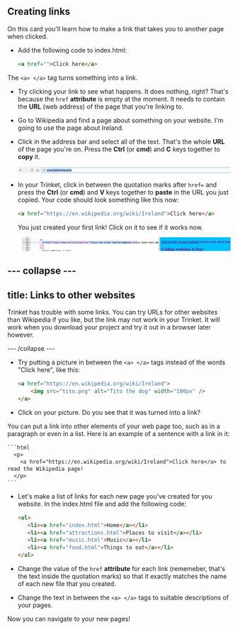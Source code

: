 ## Creating links

On this card you'll learn how to make a link that takes you to another page when clicked.

- Add the following code to index.html:

    ```html
    <a href="">Click here</a>
    ```
 The `<a> </a>` tag turns something into a link. 
 
- Try clicking your link to see what happens. It does nothing, right? 
  That's because the `href` **attribute** is empty at the moment. It needs to contain the **URL** \(web address\) of the page that you're linking to.

- Go to Wikipedia and find a page about something on your website. I'm going to use the page about Ireland.

- Click in the address bar and select all of the text. That's the whole **URL** of the page you're on. Press the **Ctrl** \(or **cmd**\) and **C** keys together to **copy** it. 

    ![URL in address bar](images/AddressBarURL.png)

- In your Trinket, click in between the quotation marks after `href=` and press the **Ctrl** \(or **cmd**\) and **V** keys together to **paste** in the URL you just copied. Your code should look something like this now:

    ```html
    <a href="https://en.wikipedia.org/wiki/Ireland">Click here</a>
    ```

    You just created your first link! Click on it to see if it works now.

    ![Link tag](images/LinkTagWithURL.png)

--- collapse ---
---
title: Links to other websites
---
Trinket has trouble with some links. You can try URLs for other websites than Wikipedia if you like, but the link may not work in your Trinket. It will work when you download your project and try it out in a browser later however.

--- /collapse ---

- Try putting a picture in between the `<a> </a>` tags instead of the words "Click here", like this:

    ```html
    <a href="https://en.wikipedia.org/wiki/Ireland">
        <img src="tito.png" alt="Tito the dog" width="100px" />
    </a>
    ```

- Click on your picture. Do you see that it was turned into a link?

You can put a link into other elements of your web page too, such as in a paragraph or even in a list. Here is an example of a sentence with a link in it:

    ```html
      <p>
        <a href="https://en.wikipedia.org/wiki/Ireland">Click here</a> to read the Wikipedia page!
      </p>
    ```


- Let's make a list of links for each new page you've created for you website. In the index.html file and add the following code:

   ```html
   <ul>
      <li><a href="index.html">Home</a></li>
      <li><a href="attractions.html">Places to visit</a></li>
      <li><a href="music.html">Music</a></li>
      <li><a href="food.html">Things to eat</a></li>
   </ul>
   ```

- Change the value of the `href` **attribute** for each link \(rememeber, that's the text inside the quotation marks\) so that it exactly matches the name of each new file that you created.

- Change the text in between the `<a> </a>` tags to suitable descriptions of your pages.

Now you can navigate to your new pages! 

